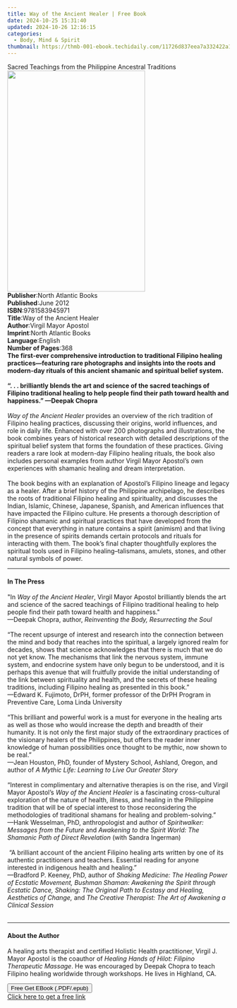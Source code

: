 ```yaml
---
title: Way of the Ancient Healer | Free Book
date: 2024-10-25 15:31:40
updated: 2024-10-26 12:16:15
categories:
  - Body, Mind & Spirit
thumbnail: https://thmb-001-ebook.techidaily.com/11726d837eea7a332422a1ff72635e483149d84aca3b369cb487c0a6a264ed7c.jpg
---
```

<main id="book-container">
  <div class="flex flex-col">
    <div class="book-brief flex-1 py-6 px-4 sm:p-6 md:py-10 md:px-8">
      <!-- brief-->
      <div class="book-brief-main">
        Sacred Teachings from the Philippine Ancestral Traditions
      </div>
    </div>
    <div
      class="book-meta-info flex-1 grid gap-4 col-start-1 col-end-3 row-start-1 sm:mb-6 sm:grid-cols-4 lg:gap-6 lg:col-start-2 lg:row-end-6 lg:row-span-6 lg:mb-0"
    >
      <div
        class="book-meta-info-left place-content-center mt-4 p-4 text-sm leading-6 col-start-2 col-span-2 dark:text-slate-400"
      >
        <img
          class="w-full h-500 object-cover rounded-lg sm:h-255 sm:col-span-2 lg:col-span-full"
          src="https://img-001-ebook.techidaily.com/b1ca2fe60e965d7ac5ed31b4978fcfaff801957c4bc69ed95723eb16721cc0dd.jpg"
          alt=""
          width="312"
          height="500"
        />
      </div>
      <div
        class="book-meta-info-right mt-2 col-start-1 row-start-2 col-span-3 self-center"
      >
        <!-- meta data  -->
        <div class="flex flex-col px-4 md:px-8">
          <div class="flex-1">
            <strong>Publisher</strong>:<span class="px-2"
              >North Atlantic Books</span
            >
          </div>
          <div class="flex-1">
            <strong>Published</strong>:<span class="px-2">June 2012</span>
          </div>
          <div class="flex-1">
            <strong>ISBN</strong>:<span class="px-2">9781583945971</span>
          </div>
          <div class="flex-1">
            <strong>Title</strong>:<span class="px-2"
              >Way of the Ancient Healer</span
            >
          </div>
          <div class="flex-1">
            <strong>Author</strong>:<span class="px-2"
              >Virgil Mayor Apostol</span
            >
          </div>
          <div class="flex-1">
            <strong>Imprint</strong>:<span class="px-2"
              >North Atlantic Books</span
            >
          </div>
          <div class="flex-1">
            <strong>Language</strong>:<span class="px-2">English</span>
          </div>
          <div class="flex-1">
            <strong>Number of Pages</strong>:<span class="px-2">368</span>
          </div>
        </div>
      </div>
    </div>
    <div class="book-description flex-1 py-6 px-4 sm:p-6 md:py-10 md:px-8">
      <div class="book-description-main">
        <div accordion-content="" id="description">
          <b
            >The first-ever comprehensive introduction to traditional Filipino
            healing practices—featuring rare photographs and insights into the
            roots and modern-day rituals of this ancient shamanic and spiritual
            belief system.</b
          ><i><br /><br /></i
          ><b
            >“. . . brilliantly blends the art and science of the sacred
            teachings of Filipino traditional healing to help people find their
            path toward health and happiness.” —Deepak Chopra</b
          ><i><br /><br />Way of the Ancient Healer</i> provides an overview of
          the rich tradition of Filipino healing practices, discussing their
          origins, world influences, and role in daily life. Enhanced with over
          200 photographs and illustrations, the book combines years of
          historical research with detailed descriptions of the spiritual belief
          system that forms the foundation of these practices. Giving readers a
          rare look at modern-day Filipino healing rituals, the book also
          includes personal examples from author Virgil Mayor Apostol’s own
          experiences with shamanic healing and dream interpretation.<br /><br />The
          book begins with an explanation of Apostol’s Filipino lineage and
          legacy as a healer. After a brief history of the Philippine
          archipelago, he describes the roots of traditional Filipino healing
          and spirituality, and discusses the Indian, Islamic, Chinese,
          Japanese, Spanish, and American influences that have impacted the
          Filipino culture. He presents a thorough description of Filipino
          shamanic and spiritual practices that have developed from the concept
          that everything in nature contains a spirit (animism) and that living
          in the presence of spirits demands certain protocols and rituals for
          interacting with them. The book’s final chapter thoughtfully explores
          the spiritual tools used in Filipino healing–talismans, amulets,
          stones, and other natural symbols of power.
        </div>
        <div class="accordion-fader"></div>
      </div>
    </div>
    <div class="book-excerpts flex-1 py-6 px-4 sm:p-6 md:py-10 md:px-8">
      <!-- excerpts-->
      <div class="book-excerpts-main">
        <hr />
        <h4 class="placeholder placeholder-heading">
          <span>In The Press</span>
        </h4>
        <p>
          "In <i>Way of the Ancient Healer</i>, Virgil Mayor Apostol brilliantly
          blends the art and science of the sacred teachings of Filipino
          traditional healing to help people find their path toward health and
          happiness."<br />—Deepak Chopra, author,
          <i>Reinventing the Body, Resurrecting the Soul<br /><br /></i>“The
          recent upsurge of interest and research into the connection between
          the mind and body that reaches into the spiritual, a largely ignored
          realm for decades, shows that science acknowledges that there is much
          that we do not yet know. The mechanisms that link the nervous system,
          immune system, and endocrine system have only begun to be understood,
          and it is perhaps this avenue that will fruitfully provide the initial
          understanding of the link between spirituality and health, and the
          secrets of these healing traditions, including Filipino healing as
          presented in this book.”<br />—Edward K. Fujimoto, DrPH, former
          professor of the DrPH Program in Preventive Care, Loma Linda
          University <br /><br />“This brilliant and powerful work is a must for
          everyone in the healing arts as well as those who would increase the
          depth and breadth of their humanity. It is not only the first major
          study of the extraordinary practices of the visionary healers of the
          Philippines, but offers the reader inner knowledge of human
          possibilities once thought to be mythic, now shown to be real.”<br />—Jean
          Houston, PhD, founder of Mystery School, Ashland, Oregon, and author
          of <i>A Mythic Life: Learning to Live Our Greater Story</i
          ><br /><br />“Interest in complimentary and alternative therapies is
          on the rise, and Virgil Mayor Apostol’s
          <i>Way of the Ancient Healer</i> is a fascinating cross-cultural
          exploration of the nature of health, illness, and healing in the
          Philippine tradition that will be of special interest to those
          reconsidering the methodologies of traditional shamans for healing and
          problem-solving.”<br />—Hank Wesselman, PhD, anthropologist and author
          of <i>Spiritwalker: Messages from the Future</i> and
          <i
            >Awakening to the Spirit World: The Shamanic Path of Direct
            Revelation</i
          >
          (with Sandra Ingerman)<br /><br />&nbsp;“A brilliant account of the
          ancient Filipino healing arts written by one of its authentic
          practitioners and teachers. Essential reading for anyone interested in
          indigenous health and healing.” <br />—Bradford P. Keeney, PhD, author
          of
          <i
            >Shaking Medicine: The Healing Power of Ecstatic Movement, Bushman
            Shaman: Awakening the Spirit through Ecstatic Dance, Shaking: The
            Original Path to Ecstasy and Healing, Aesthetics of Change,</i
          >
          and
          <i
            >The Creative Therapist: The Art of Awakening a Clinical Session
            <br /><br
          /></i>
        </p>
      </div>
    </div>
    <div class="book-about-author flex-1 py-6 px-4 sm:p-6 md:py-10 md:px-8">
      <!-- about author-->
      <div class="book-main-author-main">
        <hr />
        <h4 class="placeholder placeholder-heading">
          <span>About the Author</span>
        </h4>
        <p>
          A healing arts therapist and certified Holistic Health practitioner,
          Virgil J. Mayor Apostol is the coauthor of
          <i>Healing Hands of Hilot: Filipino Therapeutic Massage</i>. He was
          encouraged by Deepak Chopra to teach Filipino healing worldwide
          through workshops. He lives in Highland, CA.
        </p>
      </div>
    </div>
    <div class="book-free-get flex-1 py-6 px-4 sm:p-6 md:py-10 md:px-8">
      <button
        id="btn-free-get"
        class="bg-blue-500 hover:bg-blue-700 text-white font-bold py-2 px-4 rounded"
      >
        Free Get EBook (.PDF/.epub)
      </button>
      <div id="countdown-display" class="px-2 text-lg mt-2"></div>
      <a
        id="free-link"
        class="hidden bg-blue-500 hover:bg-blue-700 text-white font-bold py-2 px-4 rounded"
        href="https://www.ebooks.com/en-us/book/892514/way-of-the-ancient-healer/virgil-mayor-apostol/"
        target="_blank"
        >Click here to get a free link</a
      >
    </div>
    <script>
      let countdownTime = 0;
      let countdownInterval = null;
      document
        .getElementById('btn-free-get')
        .addEventListener('click', startCountdown);
      function startCountdown() {
        countdownTime = new Date().getTime() + 60000 * 3;
        countdownInterval = setInterval(updateCountdown, 1000);
        document.getElementById('btn-free-get').disabled = true;
        document
          .getElementById('btn-free-get')
          .classList.add('bg-gray-500', 'cursor-not-allowed');
      }
      function updateCountdown() {
        let currentTime = new Date().getTime();
        let timeLeft = countdownTime - currentTime;
        let secondsLeft = Math.floor(timeLeft / 1000);
        document.getElementById('countdown-display').innerHTML =
          `Remaining time: ${secondsLeft} seconds.`;
        if (secondsLeft <= 0) {
          clearInterval(countdownInterval);
          document.getElementById('btn-free-get').classList.add('hidden');
          document.getElementById('free-link').classList.remove('hidden');
          document.getElementById('countdown-display').innerHTML = '';
        }
      }
    </script>
  </div>
</main>
